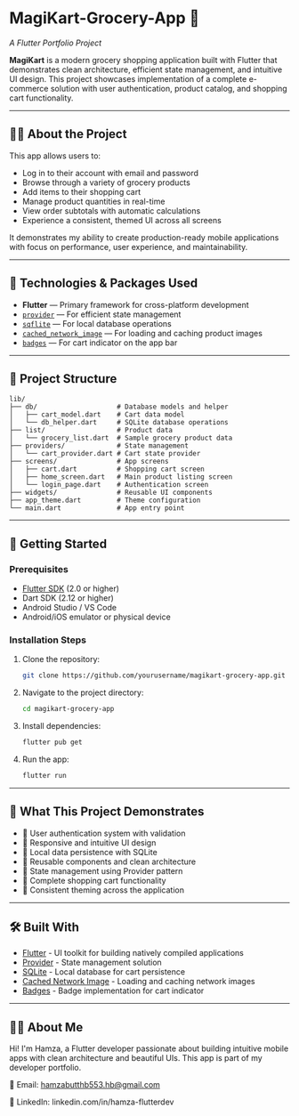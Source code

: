 # MagiKart-Grocery-App 🛒
*A Flutter Portfolio Project*

**MagiKart** is a modern grocery shopping application built with Flutter that demonstrates clean architecture, efficient state management, and intuitive UI design. This project showcases implementation of a complete e-commerce solution with user authentication, product catalog, and shopping cart functionality.

---

## 👨‍💻 About the Project

This app allows users to:
- Log in to their account with email and password
- Browse through a variety of grocery products
- Add items to their shopping cart
- Manage product quantities in real-time
- View order subtotals with automatic calculations
- Experience a consistent, themed UI across all screens

It demonstrates my ability to create production-ready mobile applications with focus on performance, user experience, and maintainability.

---

## 🔧 Technologies & Packages Used

- **Flutter** — Primary framework for cross-platform development
- [`provider`](https://pub.dev/packages/provider) — For efficient state management
- [`sqflite`](https://pub.dev/packages/sqflite) — For local database operations
- [`cached_network_image`](https://pub.dev/packages/cached_network_image) — For loading and caching product images
- [`badges`](https://pub.dev/packages/badges) — For cart indicator on the app bar

---

## 📁 Project Structure

```
lib/
├── db/                    # Database models and helper
│   ├── cart_model.dart    # Cart data model
│   └── db_helper.dart     # SQLite database operations
├── list/                  # Product data
│   └── grocery_list.dart  # Sample grocery product data
├── providers/             # State management
│   └── cart_provider.dart # Cart state provider
├── screens/               # App screens
│   ├── cart.dart          # Shopping cart screen
│   ├── home_screen.dart   # Main product listing screen  
│   └── login_page.dart    # Authentication screen
├── widgets/               # Reusable UI components
├── app_theme.dart         # Theme configuration
└── main.dart              # App entry point
```

---

## 🚀 Getting Started

### Prerequisites
- [Flutter SDK](https://flutter.dev/docs/get-started/install) (2.0 or higher)
- Dart SDK (2.12 or higher)
- Android Studio / VS Code
- Android/iOS emulator or physical device

### Installation Steps
1. Clone the repository:
   ```bash
   git clone https://github.com/yourusername/magikart-grocery-app.git
   ```
2. Navigate to the project directory:
   ```bash
   cd magikart-grocery-app
   ```
3. Install dependencies:
   ```bash
   flutter pub get
   ```
4. Run the app:
   ```bash
   flutter run
   ```

---

## 🎯 What This Project Demonstrates

- 🔐 User authentication system with validation
- 📱 Responsive and intuitive UI design
- 💾 Local data persistence with SQLite
- 🧩 Reusable components and clean architecture
- 🔄 State management using Provider pattern
- 🛒 Complete shopping cart functionality
- 🎨 Consistent theming across the application

---

## 🛠️ Built With

- [Flutter](https://flutter.dev/) - UI toolkit for building natively compiled applications
- [Provider](https://pub.dev/packages/provider) - State management solution
- [SQLite](https://pub.dev/packages/sqflite) - Local database for cart persistence
- [Cached Network Image](https://pub.dev/packages/cached_network_image) - Loading and caching network images
- [Badges](https://pub.dev/packages/badges) - Badge implementation for cart indicator

---

## 🙋‍♂️ About Me

Hi! I'm Hamza, a Flutter developer passionate about building intuitive mobile apps with clean architecture and beautiful UIs.
This app is part of my developer portfolio.

📧 Email: hamzabutthb553.hb@gmail.com

💼 LinkedIn: linkedin.com/in/hamza-flutterdev
